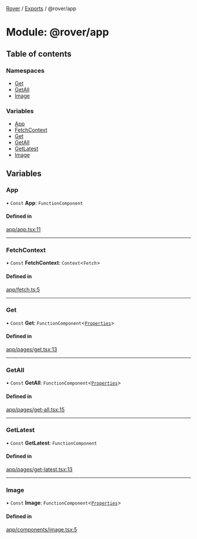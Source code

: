 [Rover](../README.md) / [Exports](../modules.md) / @rover/app

# Module: @rover/app

## Table of contents

### Namespaces

- [Get](_rover_app.Get.md)
- [GetAll](_rover_app.GetAll.md)
- [Image](_rover_app.Image.md)

### Variables

- [App](_rover_app.md#app)
- [FetchContext](_rover_app.md#fetchcontext)
- [Get](_rover_app.md#get)
- [GetAll](_rover_app.md#getall)
- [GetLatest](_rover_app.md#getlatest)
- [Image](_rover_app.md#image)

## Variables

### App

• `Const` **App**: `FunctionComponent`

#### Defined in

[app/app.tsx:11](https://github.com/kasperisager/rover/blob/3feb871/app/app.tsx#L11)

---

### FetchContext

• `Const` **FetchContext**: `Context`<`Fetch`\>

#### Defined in

[app/fetch.ts:5](https://github.com/kasperisager/rover/blob/3feb871/app/fetch.ts#L5)

---

### Get

• `Const` **Get**: `FunctionComponent`<[`Properties`](../interfaces/_rover_app.Get.Properties.md)\>

#### Defined in

[app/pages/get.tsx:13](https://github.com/kasperisager/rover/blob/3feb871/app/pages/get.tsx#L13)

---

### GetAll

• `Const` **GetAll**: `FunctionComponent`<[`Properties`](../interfaces/_rover_app.GetAll.Properties.md)\>

#### Defined in

[app/pages/get-all.tsx:15](https://github.com/kasperisager/rover/blob/3feb871/app/pages/get-all.tsx#L15)

---

### GetLatest

• `Const` **GetLatest**: `FunctionComponent`

#### Defined in

[app/pages/get-latest.tsx:13](https://github.com/kasperisager/rover/blob/3feb871/app/pages/get-latest.tsx#L13)

---

### Image

• `Const` **Image**: `FunctionComponent`<[`Properties`](../interfaces/_rover_app.Image.Properties.md)\>

#### Defined in

[app/components/image.tsx:5](https://github.com/kasperisager/rover/blob/3feb871/app/components/image.tsx#L5)
